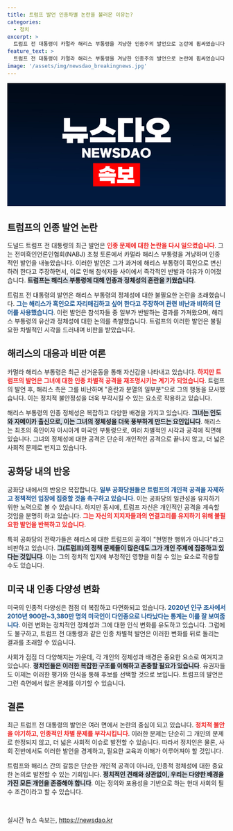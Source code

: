 ```yaml
---
title: 트럼프 발언 인종차별 논란을 불러온 이유는?
categories:
  - 정치
excerpt: >
  트럼프 전 대통령이 카멀라 해리스 부통령을 겨냥한 인종주의 발언으로 논란에 휩싸였습니다. 전미흑인언론인협회 초청 토론 중 그가 흑인 유산을 경시했다는 발언은 참석자들의 비난을 끌어냈습니다. 과연 그의 발언이 선거에 어떤 영향을 미칠지 주목됩니다!
feature_text: >
  트럼프 전 대통령이 카멀라 해리스 부통령을 겨냥한 인종주의 발언으로 논란에 휩싸였습니다. 전미흑인언론인협회 초청 토론 중 그가 흑인 유산을 경시했다는 발언은 참석자들의 비난을 끌어냈습니다. 과연 그의 발언이 선거에 어떤 영향을 미칠지 주목됩니다!
image: '/assets/img/newsdao_breakingnews.jpg'
---
```


<p><img src="/assets/img/newsdao_breakingnews.jpg" alt="ranknews 속보" /></p>

<h2 data-ke-size="size26">트럼프의 인종 발언 논란</h2>

<p data-ke-size="size16">도널드 트럼프 전 대통령의 최근 발언은 <b><span style="color: #ee2323;">인종 문제에 대한 논란을 다시 일으켰습니다</span></b>. 그는 전미흑인언론인협회(NABJ) 초청 토론에서 카멀라 해리스 부통령을 겨냥하며 인종적인 발언을 내놓았습니다. 이러한 발언은 그가 과거에 해리스 부통령이 흑인으로 변신하려 한다고 주장하면서, 이로 인해 참석자들 사이에서 즉각적인 반발과 야유가 이어졌습니다. <b><span style="background-color: #21538527;">트럼프는 해리스 부통령에 대해 인종과 정체성의 혼란을 키웠습니다</span></b>.</p>

<p data-ke-size="size16">트럼프 전 대통령의 발언은 해리스 부통령의 정체성에 대한 불필요한 논란을 초래했습니다. <b><span style="color: #1a5490;">그는 해리스가 흑인으로 자리매김하고 싶어 한다고 주장하며 관련 비난과 비하의 단어를 사용했습니다</span></b>. 이런 발언은 참석자들 중 일부가 반발하는 결과를 가져왔으며, 해리스 부통령의 유산과 정체성에 대한 논의를 촉발했습니다. 트럼프의 이러한 발언은 불필요한 차별적인 시각을 드러내며 비판을 받았습니다.</p>

<h2 data-ke-size="size26">해리스의 대응과 비판 여론</h2>

<p data-ke-size="size16">카멀라 해리스 부통령은 최근 선거운동을 통해 자신감을 나타내고 있습니다. <b><span style="color: #ee2323;">하지만 트럼프의 발언은 그녀에 대한 인종 차별적 공격을 재조명시키는 계기가 되었습니다</span></b>. 트럼프의 발언 후, 해리스 측은 그를 비난하며 "혼란과 분열의 일부분"으로 그의 행동을 묘사했습니다. 이는 정치적 불안정성을 더욱 부각시킬 수 있는 요소로 작용하고 있습니다.</p>

<p data-ke-size="size16">해리스 부통령의 인종 정체성은 복잡하고 다양한 배경을 가지고 있습니다. <b><span style="background-color: #21538527;">그녀는 인도와 자메이카 출신으로, 이는 그녀의 정체성을 더욱 풍부하게 만드는 요인입니다</span></b>. 해리스는 최초의 흑인이자 아시아계 미국인 부통령으로, 여러 차별적인 시각과 공격에 직면해 있습니다. 그녀의 정체성에 대한 공격은 단순히 개인적인 공격으로 끝나지 않고, 더 넓은 사회적 문제로 번지고 있습니다.</p>

<h2 data-ke-size="size26">공화당 내의 반응</h2>

<p data-ke-size="size16">공화당 내에서의 반응은 복잡합니다. <b><span style="color: #1a5490;">일부 공화당원들은 트럼프의 개인적 공격을 자제하고 정책적인 입장에 집중할 것을 촉구하고 있습니다</span></b>. 이는 공화당의 일관성을 유지하기 위한 노력으로 볼 수 있습니다. 하지만 동시에, 트럼프 자신은 개인적인 공격을 계속할 것임을 분명히 하고 있습니다. <b><span style="color: #ee2323;">그는 자신의 지지자들과의 연결고리를 유지하기 위해 불필요한 발언을 반복하고 있습니다</span></b>.</p>

<p data-ke-size="size16">특히 공화당의 전략가들은 해리스에 대한 트럼프의 공격이 "현명한 행위가 아니다"라고 비판하고 있습니다. <b><span style="background-color: #21538527;">그(트럼프)의 정책 문제들이 많은데도 그가 개인 주제에 집중하고 있다는 것입니다</span></b>. 이는 그의 정치적 입지에 부정적인 영향을 미칠 수 있는 요소로 작용할 수도 있습니다.</p>

<h2 data-ke-size="size26">미국 내 인종 다양성 변화</h2>

<p data-ke-size="size16">미국의 인종적 다양성은 점점 더 복잡하고 다면화되고 있습니다. <b><span style="color: #1a5490;">2020년 인구 조사에서 2010년 900만~3,380만 명의 미국인이 다인종으로 나타났다는 통계는 이를 잘 보여줍니다</span></b>. 이런 변화는 정치적인 정체성과 그에 대한 인식 변화를 유도하고 있습니다. 그럼에도 불구하고, 트럼프 전 대통령과 같은 인종 차별적 발언은 이러한 변화를 뒤로 돌리는 결과를 초래할 수 있습니다.</p>

<p data-ke-size="size16">사회가 점점 더 다양해지는 가운데, 각 개인의 정체성과 배경은 중요한 요소로 여겨지고 있습니다. <b><span style="background-color: #21538527;">정치인들은 이러한 복잡한 구조를 이해하고 존중할 필요가 있습니다</span></b>. 유권자들도 이제는 이러한 평가와 인식을 통해 후보를 선택할 것으로 보입니다. 트럼프의 발언은 그런 측면에서 많은 문제를 야기할 수 있습니다.</p>

<h2 data-ke-size="size26">결론</h2>

<p data-ke-size="size16">최근 트럼프 전 대통령의 발언은 여러 면에서 논란의 중심이 되고 있습니다. <b><span style="color: #ee2323;">정치적 불안을 야기하고, 인종적인 차별 문제를 부각시킵니다</span></b>. 이러한 문제는 단순히 그 개인의 문제로 한정되지 않고, 더 넓은 사회적 이슈로 발전할 수 있습니다. 따라서 정치인은 물론, 사회 전반에서도 이러한 발언을 경계하고, 필요한 교육과 이해가 이루어져야 할 것입니다.</p>

<p data-ke-size="size16">트럼프와 해리스 간의 갈등은 단순한 개인적 공격이 아니라, 인종적 정체성에 대한 중요한 논의로 발전할 수 있는 기회입니다. <b><span style="background-color: #21538527;">정치적인 견해와 상관없이, 우리는 다양한 배경을 가진 모든 개인을 존중해야 합니다</span></b>. 이는 정의와 포용성을 기반으로 하는 현대 사회의 필수 조건이라고 할 수 있습니다.</p>

<p data-ke-size="size16">&nbsp;</p>
실시간 뉴스 속보는, <a href="https://newsdao.kr" rel="dofollow">https://newsdao.kr</a>


